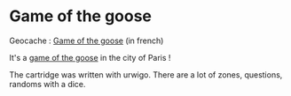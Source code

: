 Game of the goose 
=======

Geocache : [Game of the goose](http://coord.ingo/GC2KJWZ) (in french)

It's a [game of the goose](http://en.wikipedia.org/wiki/Game_of_the_Goose) in the city of Paris ! 

The cartridge was written with urwigo. There are a lot of zones, questions, randoms with a dice.